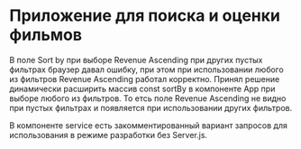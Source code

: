 # Приложение для поиска и оценки фильмов


В поле Sort by при выборе Revenue Ascending при других пустых фильтрах браузер давал ошибку, при этом при использовании любого из фильтров Revenue Ascending работал корректно. Принял решение динамически расширить массив const sortBy в компоненте App при выборе любого из фильтров. То етсь поле Revenue Ascending не видно при пустых фильтрах и появляется при использовании других фильтров.

В компоненте service есть закомментированный вариант запросов для использования в режиме разработки без Server.js.
